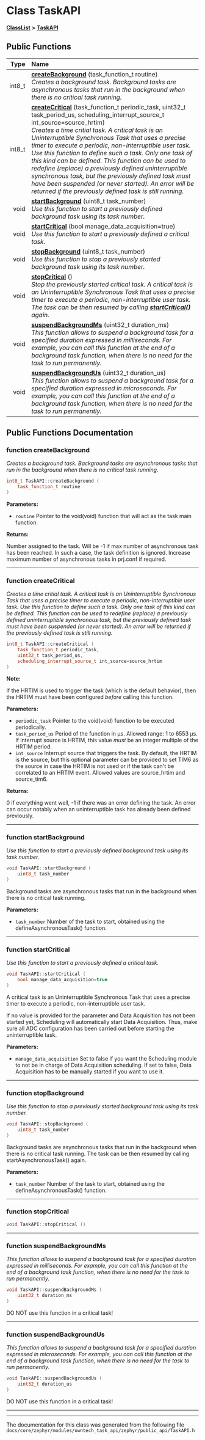 

# Class TaskAPI



[**ClassList**](annotated.md) **>** [**TaskAPI**](classTaskAPI.md)










































## Public Functions

| Type | Name |
| ---: | :--- |
|  int8\_t | [**createBackground**](#function-createbackground) (task\_function\_t routine) <br>_Creates a background task. Background tasks are asynchronous tasks that run in the background when there is no critical task running._  |
|  int8\_t | [**createCritical**](#function-createcritical) (task\_function\_t periodic\_task, uint32\_t task\_period\_us, scheduling\_interrupt\_source\_t int\_source=source\_hrtim) <br>_Creates a time critial task. A critical task is an Uninterruptible Synchronous Task that uses a precise timer to execute a periodic, non-interruptible user task. Use this function to define such a task. Only one task of this kind can be defined. This function can be used to redefine (replace) a previously defined uninterruptible synchronous task, but the previously defined task must have been suspended (or never started). An error will be returned if the previously defined task is still running._  |
|  void | [**startBackground**](#function-startbackground) (uint8\_t task\_number) <br>_Use this function to start a previously defined background task using its task number._  |
|  void | [**startCritical**](#function-startcritical) (bool manage\_data\_acquisition=true) <br>_Use this function to start a previously defined a critical task._  |
|  void | [**stopBackground**](#function-stopbackground) (uint8\_t task\_number) <br>_Use this function to stop a previously started background task using its task number._  |
|  void | [**stopCritical**](#function-stopcritical) () <br>_Stop the previously started critical task. A critical task is an Uninterruptible Synchronous Task that uses a precise timer to execute a periodic, non-interruptible user task. The task can be then resumed by calling_ [_**startCritical()**_](classTaskAPI.md#function-startcritical) _again._ |
|  void | [**suspendBackgroundMs**](#function-suspendbackgroundms) (uint32\_t duration\_ms) <br>_This function allows to suspend a background task for a specified duration expressed in milliseconds. For example, you can call this function at the end of a background task function, when there is no need for the task to run permanently._  |
|  void | [**suspendBackgroundUs**](#function-suspendbackgroundus) (uint32\_t duration\_us) <br>_This function allows to suspend a background task for a specified duration expressed in microseconds. For example, you can call this function at the end of a background task function, when there is no need for the task to run permanently._  |




























## Public Functions Documentation




### function createBackground 

_Creates a background task. Background tasks are asynchronous tasks that run in the background when there is no critical task running._ 
```C++
int8_t TaskAPI::createBackground (
    task_function_t routine
) 
```





**Parameters:**


* `routine` Pointer to the void(void) function that will act as the task main function. 



**Returns:**

Number assigned to the task. Will be -1 if max number of asynchronous task has been reached. In such a case, the task definition is ignored. Increase maximum number of asynchronous tasks in prj.conf if required. 





        

<hr>



### function createCritical 

_Creates a time critial task. A critical task is an Uninterruptible Synchronous Task that uses a precise timer to execute a periodic, non-interruptible user task. Use this function to define such a task. Only one task of this kind can be defined. This function can be used to redefine (replace) a previously defined uninterruptible synchronous task, but the previously defined task must have been suspended (or never started). An error will be returned if the previously defined task is still running._ 
```C++
int8_t TaskAPI::createCritical (
    task_function_t periodic_task,
    uint32_t task_period_us,
    scheduling_interrupt_source_t int_source=source_hrtim
) 
```





**Note:**

If the HRTIM is used to trigger the task (which is the default behavior), then the HRTIM must have been configured _before_ calling this function.




**Parameters:**


* `periodic_task` Pointer to the void(void) function to be executed periodically. 
* `task_period_us` Period of the function in µs. Allowed range: 1 to 6553 µs. If interrupt source is HRTIM, this value _must_ be an integer multiple of the HRTIM period. 
* `int_source` Interrupt source that triggers the task. By default, the HRTIM is the source, but this optional parameter can be provided to set TIM6 as the source in case the HRTIM is not used or if the task can't be correlated to an HRTIM event. Allowed values are source\_hrtim and source\_tim6. 



**Returns:**

0 if everything went well, -1 if there was an error defining the task. An error can occur notably when an uninterruptible task has already been defined previously. 





        

<hr>



### function startBackground 

_Use this function to start a previously defined background task using its task number._ 
```C++
void TaskAPI::startBackground (
    uint8_t task_number
) 
```



Background tasks are asynchronous tasks that run in the background when there is no critical task running.




**Parameters:**


* `task_number` Number of the task to start, obtained using the defineAsynchronousTask() function. 




        

<hr>



### function startCritical 

_Use this function to start a previously defined a critical task._ 
```C++
void TaskAPI::startCritical (
    bool manage_data_acquisition=true
) 
```



A critical task is an Uninterruptible Synchronous Task that uses a precise timer to execute a periodic, non-interruptible user task.


If no value is provided for the parameter and Data Acquisition has not been started yet, Scheduling will automatically start Data Acquisition. Thus, make sure all ADC configuration has been carried out before starting the uninterruptible task.




**Parameters:**


* `manage_data_acquisition` Set to false if you want the Scheduling module to not be in charge of Data Acquisition scheduling. If set to false, Data Acquisition has to be manually started if you want to use it. 




        

<hr>



### function stopBackground 

_Use this function to stop a previously started background task using its task number._ 
```C++
void TaskAPI::stopBackground (
    uint8_t task_number
) 
```



Background tasks are asynchronous tasks that run in the background when there is no critical task running. The task can be then resumed by calling startAsynchronousTask() again.




**Parameters:**


* `task_number` Number of the task to start, obtained using the defineAsynchronousTask() function. 




        

<hr>



### function stopCritical 

```C++
void TaskAPI::stopCritical () 
```




<hr>



### function suspendBackgroundMs 

_This function allows to suspend a background task for a specified duration expressed in milliseconds. For example, you can call this function at the end of a background task function, when there is no need for the task to run permanently._ 
```C++
void TaskAPI::suspendBackgroundMs (
    uint32_t duration_ms
) 
```



DO NOT use this function in a critical task! 


        

<hr>



### function suspendBackgroundUs 

_This function allows to suspend a background task for a specified duration expressed in microseconds. For example, you can call this function at the end of a background task function, when there is no need for the task to run permanently._ 
```C++
void TaskAPI::suspendBackgroundUs (
    uint32_t duration_us
) 
```



DO NOT use this function in a critical task! 


        

<hr>

------------------------------
The documentation for this class was generated from the following file `docs/core/zephyr/modules/owntech_task_api/zephyr/public_api/TaskAPI.h`

